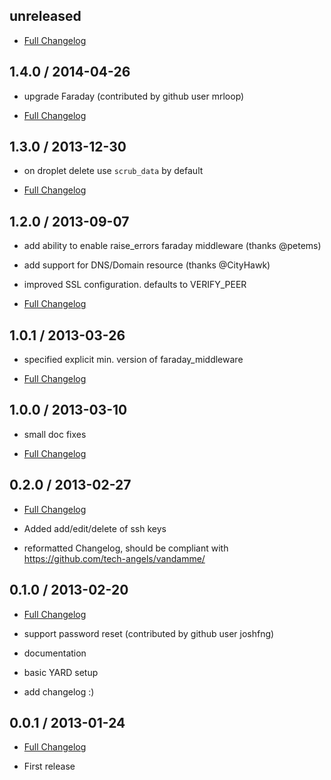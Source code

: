 ## unreleased

* [Full Changelog](https://github.com/rmoriz/digital_ocean/compare/v1.4.0...master)


## 1.4.0 / 2014-04-26

* upgrade Faraday (contributed by github user mrloop)

* [Full Changelog](https://github.com/rmoriz/digital_ocean/compare/v1.3.0...v1.4.0)


## 1.3.0 / 2013-12-30

* on droplet delete use ```scrub_data``` by default

* [Full Changelog](https://github.com/rmoriz/digital_ocean/compare/v1.2.0...v1.3.0)


## 1.2.0 / 2013-09-07

* add ability to enable raise_errors faraday middleware (thanks @petems)

* add support for DNS/Domain resource (thanks @CityHawk)

* improved SSL configuration. defaults to VERIFY_PEER

* [Full Changelog](https://github.com/rmoriz/digital_ocean/compare/v1.0.1...v1.2.0)


## 1.0.1 / 2013-03-26

* specified explicit min. version of faraday_middleware

* [Full Changelog](https://github.com/rmoriz/digital_ocean/compare/v1.0.0...v1.0.1)


## 1.0.0 / 2013-03-10

* small doc fixes

* [Full Changelog](https://github.com/rmoriz/digital_ocean/compare/v0.2.0...v1.0.0)


## 0.2.0 / 2013-02-27

* [Full Changelog](https://github.com/rmoriz/digital_ocean/compare/v0.1.0...v0.2.0)

* Added add/edit/delete of ssh keys

* reformatted Changelog, should be compliant with
  https://github.com/tech-angels/vandamme/


## 0.1.0 / 2013-02-20

* [Full Changelog](https://github.com/rmoriz/digital_ocean/compare/v0.0.1...v0.1.0)

* support password reset (contributed by github user joshfng)

* documentation

* basic YARD setup

* add changelog :)


## 0.0.1 / 2013-01-24

* [Full Changelog](https://github.com/rmoriz/digital_ocean/compare/3afd6a3c00cf447bc890703d9221fbed9662856e...v0.0.1)

* First release
